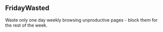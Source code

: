 
## FridayWasted
Waste only one day weekly browsing unproductive pages - block them for the rest of the week.